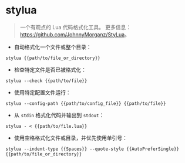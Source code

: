 # stylua

> 一个有观点的 Lua 代码格式化工具。
> 更多信息：<https://github.com/JohnnyMorganz/StyLua>。

- 自动格式化一个文件或整个目录：

`stylua {{path/to/file_or_directory}}`

- 检查特定文件是否已被格式化：

`stylua --check {{path/to/file}}`

- 使用特定配置文件运行：

`stylua --config-path {{path/to/config_file}} {{path/to/file}}`

- 从 `stdin` 格式化代码并输出到 `stdout`：

`stylua - < {{path/to/file.lua}}`

- 使用空格格式化文件或目录，并优先使用单引号：

`stylua --indent-type {{Spaces}} --quote-style {{AutoPreferSingle}} {{path/to/file_or_directory}}`